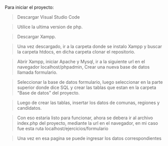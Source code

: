Para iniciar el proyecto:

>Descargar Visual Studio Code

>Utilice la ultima version de php.

>Descargar Xampp.

>Una vez descargado, ir a la carpeta donde se instalo Xampp y buscar la carpeta htdocs, en dicha carpeta clonar el repositorio.

>Abrir Xampp, iniciar Apache y Mysql, ir a la siguiente url en el navegador localhost/phpadmin, Crear una nueva base de datos llamada formulario.

>Seleccionar la base de datos formulario, luego seleccionar en la parte superior donde dice SQL y crear las tablas que estan en la carpeta "Base de datos" del proyecto.

>Luego de crear las tablas, insertar los datos de comunas, regiones y candidatos.

>Con eso estaria listo para funcionar, ahora se debera ir al archivo index.php del proyecto, mediante la url en el navegador, 
en mi caso fue esta ruta  localhost/ejercicios/formulario

>Una vez en esa pagina se puede ingresar los datos correspondientes
